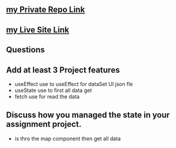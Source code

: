 ## [ my Private Repo Link](https://github.com/programming-hero-web-course2/my-course-roster-hmdmasudsarder)


## [ my Live Site Link](https://65047bbba914f641829249b5--fascinating-nasturtium-70e055.netlify.app/)

##  Questions

## Add at least 3 Project features 


-  useEffect use to useEffect for dataSet UI json fle
-  useState use to first all data get
-  fetch use for read the data

## Discuss how you managed the state in your assignment project.


- is thro the map component then get all data 